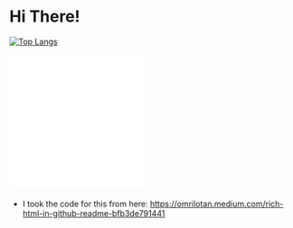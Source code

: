 # Hi There!

[![Top Langs](https://github-readme-stats.vercel.app/api/top-langs/?username=Russell-Shean)](https://github.com/anuraghazra/github-readme-stats)



![](./image.svg)


- I took the code for this from here: https://omrilotan.medium.com/rich-html-in-github-readme-bfb3de791441
